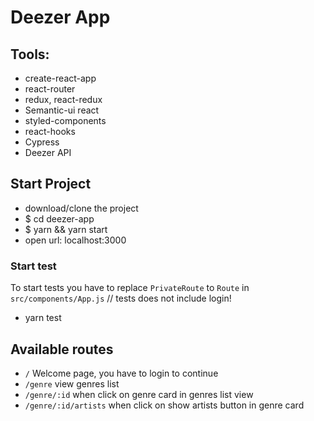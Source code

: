 # Deezer App

## Tools:

-   create-react-app
-   react-router
-   redux, react-redux
-   Semantic-ui react
-   styled-components
-   react-hooks
-   Cypress
-   Deezer API

## Start Project

-   download/clone the project
-   \$ cd deezer-app
-   \$ yarn && yarn start
-   open url: localhost:3000

### Start test

To start tests you have to replace `PrivateRoute` to `Route` in `src/components/App.js`
// tests does not include login!

-   yarn test

## Available routes

-   `/` Welcome page, you have to login to continue
-   `/genre` view genres list
-   `/genre/:id` when click on genre card in genres list view
-   `/genre/:id/artists` when click on show artists button in genre card
